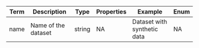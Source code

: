 |Term | Description | Type | Properties | Example | Enum|
| ---| ---| ---| ---| ---| --- |
| name | Name of the dataset | string | NA | Dataset with synthetic data | NA|
